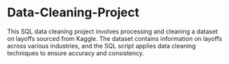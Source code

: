 # Data-Cleaning-Project
This SQL data cleaning project involves processing and cleaning a dataset on layoffs sourced from Kaggle. The dataset contains information on layoffs across various industries, and the SQL script applies data cleaning techniques to ensure accuracy and consistency.

